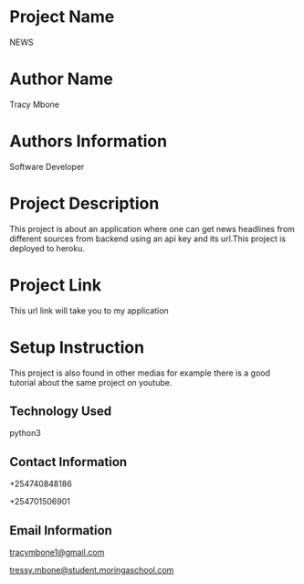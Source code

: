 # Project Name

NEWS

# Author Name

Tracy Mbone

# Authors Information

Software Developer

# Project Description 

This project is about an application where one can get news headlines from different sources  from backend using an api key and its url.This project is deployed to heroku. 

# Project Link

This url link will take you to my application

# Setup Instruction 

This project is also found in other medias for example there is a good tutorial about the same project on youtube.

## Technology Used

python3

## Contact Information

+254740848186

+254701506901

## Email Information 

tracymbone1@gmail.com

tressy.mbone@student.moringaschool.com



